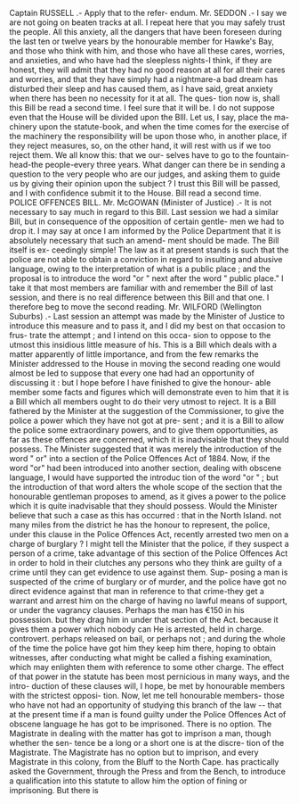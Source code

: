 Captain RUSSELL .- Apply that to the refer- endum. Mr. SEDDON .- I say we are not going on beaten tracks at all. I repeat here that you may safely trust the people. All this anxiety, all the dangers that have been foreseen during the last ten or twelve years by the honourable member for Hawke's Bay, and those who think with him, and those who have all these cares, worries, and anxieties, and who have had the sleepless nights-I think, if they are honest, they will admit that they had no good reason at all for all their cares and worries, and that they have simply had a nightmare-a bad dream has disturbed their sleep and has caused them, as I have said, great anxiety when there has been no necessity for it at all. The ques- tion now is, shall this Bill be read a second time. I feel sure that it will be. I do not suppose even that the House will be divided upon the Blll. Let us, I say, place the ma- chinery upon the statute-book, and when the time comes for the exercise of the machinery the responsibility will be upon those who, in another place, if they reject measures, so, on the other hand, it will rest with us if we too reject them. We all know this: that we our- selves have to go to the fountain-head-the people-every three years. What danger can there be in sending a question to the very people who are our judges, and asking them to guide us by giving their opinion upon the subject ? I trust this Bill will be passed, and I with confidence submit it to the House. Bill read a second time. POLICE OFFENCES BILL. Mr. McGOWAN (Minister of Justice) .- It is not necessary to say much in regard to this Bill. Last session we had a similar Bill, but in consequence of the opposition of certain gentle- men we had to drop it. I may say at once I am informed by the Police Department that it is absolutely necessary that such an amend- ment should be made. The Bill itself is ex- ceedingly simple! The law as it at present stands is such that the police are not able to obtain a conviction in regard to insulting and abusive language, owing to the interpretation of what is a public place ; and the proposal is to introduce the word "or " next after the word " public place." I take it that most members are familiar with and remember the Bill of last session, and there is no real difference between this Bill and that one. I therefore beg to move the second reading. Mr. WILFORD (Wellington Suburbs) .- Last session an attempt was made by the Minister of Justice to introduce this measure and to pass it, and I did my best on that occasion to frus- trate the attempt ; and I intend on this occa- sion to oppose to the utmost this insidious little measure of his. This is a Bill which deals with a matter apparently of little importance, and from the few remarks the Minister addressed to the House in moving the second reading one would almost be led to suppose that every one had had an opportunity of discussing it : but I hope before I have finished to give the honour- able member some facts and figures which will demonstrate even to him that it is a Bill which all members ought to do their very utmost to reject. It is a Bill fathered by the Minister at the suggestion of the Commissioner, to give the police a power which they have not got at pre- sent ; and it is a Bill to allow the police some extraordinary powers, and to give them opportunities, as far as these offences are concerned, which it is inadvisable that they should possess. The Minister suggested that it was merely the introduction of the word " or" into a section of the Police Offences Act of 1884. Now, if the word "or" had been introduced into another section, dealing with obscene language, I would have supported the introduc tion of the word "or " ; but the introduction of that word alters the whole scope of the section that the honourable gentleman proposes to amend, as it gives a power to the police which it is quite inadvisable that they should possess. Would the Minister believe that such a case as this has occurred : that in the North Island. not many miles from the district he has the honour to represent, the police, under this clause in the Police Offences Act, recently arrested two men on a charge of burglary ? I might tell the Minister that the police, if they suspect a person of a crime, take advantage of this section of the Police Offences Act in order to hold in their clutches any persons who they think are guilty of a crime until they can get evidence to use against them. Sup- posing a man is suspected of the crime of burglary or of murder, and the police have got no direct evidence against that man in reference to that crime-they get a warrant and arrest him on the charge of having no lawful means of support, or under the vagrancy clauses. Perhaps the man has €150 in his possession. but they drag him in under that section of the Act. because it gives them a power which nobody can He is arrested, held in charge. controvert. perhaps released on bail, or perhaps not ; and during the whole of the time the police have got him they keep him there, hoping to obtain witnesses, after conducting what might be called a fishing examination, which may enlighten them with reference to some other charge. The effect of that power in the statute has been most pernicious in many ways, and the intro- duction of these clauses will, I hope, be met by honourable members with the strictest opposi- tion. Now, let me tell honourable members- those who have not had an opportunity of studying this branch of the law -- that at the present time if a man is found guilty under the Police Offences Act of obscene language he has got to be imprisoned. There is no option. The Magistrate in dealing with the matter has got to imprison a man, though whether the sen- tence be a long or a short one is at the discre- tion of the Magistrate. The Magistrate has no option but to imprison, and every Magistrate in this colony, from the Bluff to the North Cape. has practically asked the Government, through the Press and from the Bench, to introduce a qualification into this statute to allow him the option of fining or imprisoning. But there is 
